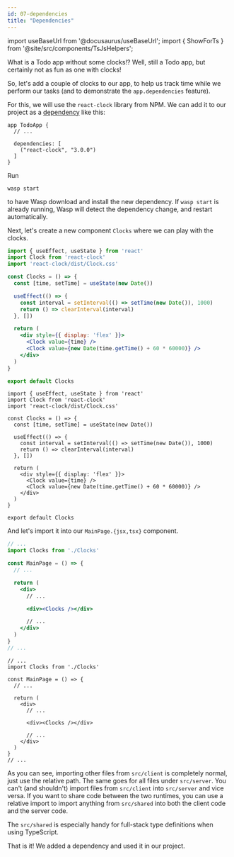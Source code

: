 ```yaml
---
id: 07-dependencies
title: "Dependencies"
---
```


import useBaseUrl from '@docusaurus/useBaseUrl';
import { ShowForTs } from '@site/src/components/TsJsHelpers';

What is a Todo app without some clocks!? Well, still a Todo app, but certainly not as fun as one with clocks!

So, let's add a couple of clocks to our app, to help us track time while we perform our tasks (and to demonstrate the `app.dependencies` feature).

For this, we will use the `react-clock` library from NPM. We can add it to our project as a [dependency](language/features.md#dependencies) like this:
```wasp {4-6} title="main.wasp"
app TodoApp {
  // ...

  dependencies: [
    ("react-clock", "3.0.0")
  ]
}
```

Run
```shell
wasp start
```
to have Wasp download and install the new dependency. If `wasp start` is already running, Wasp will detect the dependency change, and restart automatically.

Next, let's create a new component `Clocks` where we can play with the clocks.
<Tabs groupId="js-ts">
<TabItem value="js" label="JavaScript">

```jsx title="src/client/Clocks.jsx"
import { useEffect, useState } from 'react'
import Clock from 'react-clock'
import 'react-clock/dist/Clock.css'

const Clocks = () => {
  const [time, setTime] = useState(new Date())

  useEffect(() => {
    const interval = setInterval(() => setTime(new Date()), 1000)
    return () => clearInterval(interval)
  }, [])

  return (
    <div style={{ display: 'flex' }}>
      <Clock value={time} />
      <Clock value={new Date(time.getTime() + 60 * 60000)} />
    </div>
  )
}

export default Clocks
```
</TabItem>
<TabItem value="ts" label="TypeScript">

```tsx title="src/client/Clocks.tsx"
import { useEffect, useState } from 'react'
import Clock from 'react-clock'
import 'react-clock/dist/Clock.css'

const Clocks = () => {
  const [time, setTime] = useState(new Date())

  useEffect(() => {
    const interval = setInterval(() => setTime(new Date()), 1000)
    return () => clearInterval(interval)
  }, [])

  return (
    <div style={{ display: 'flex' }}>
      <Clock value={time} />
      <Clock value={new Date(time.getTime() + 60 * 60000)} />
    </div>
  )
}

export default Clocks
```
</TabItem>
</Tabs>

And let's import it into our `MainPage.{jsx,tsx}` component.

<Tabs groupId="js-ts">
<TabItem value="js" label="JavaScript">

```jsx {2,11} title="src/client/MainPage.jsx"
// ...
import Clocks from './Clocks'

const MainPage = () => {
  // ...

  return (
    <div>
      // ...

      <div><Clocks /></div>

      // ...
    </div>
  )
}
// ...
```
</TabItem>
<TabItem value="ts" label="TypeScript">

```tsx {2,11} title="src/client/MainPage.tsx"
// ...
import Clocks from './Clocks'

const MainPage = () => {
  // ...

  return (
    <div>
      // ...

      <div><Clocks /></div>

      // ...
    </div>
  )
}
// ...
```
</TabItem>
</Tabs>

As you can see, importing other files from `src/client` is completely normal, just use the relative path. The same goes for all files under `src/server`. You can't (and shouldn't) import files from `src/client` into `src/server` and vice versa. If you want to share code between the two runtimes, you can use a relative import to import anything from `src/shared` into both the client code and the server code.

<ShowForTs>

The `src/shared` is especially handy for full-stack type definitions when using TypeScript.
</ShowForTs>

That is it! We added a dependency and used it in our project.
